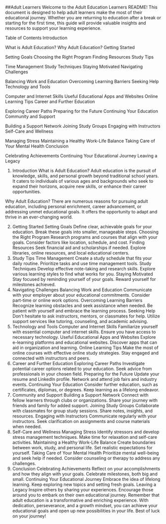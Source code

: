 ##Adult Learners
Welcome to the Adult Education Learners README! This document is designed to help adult learners make the most of their educational journey. Whether you are returning to education after a break or starting for the first time, this guide will provide valuable insights and resources to support your learning experience.

Table of Contents
Introduction

What is Adult Education?
Why Adult Education?
Getting Started

Setting Goals
Choosing the Right Program
Finding Resources
Study Tips

Time Management
Study Techniques
Staying Motivated
Navigating Challenges

Balancing Work and Education
Overcoming Learning Barriers
Seeking Help
Technology and Tools

Computer and Internet Skills
Useful Educational Apps and Websites
Online Learning Tips
Career and Further Education

Exploring Career Paths
Preparing for the Future
Continuing Your Education
Community and Support

Building a Support Network
Joining Study Groups
Engaging with Instructors
Self-Care and Wellness

Managing Stress
Maintaining a Healthy Work-Life Balance
Taking Care of Your Mental Health
Conclusion

Celebrating Achievements
Continuing Your Educational Journey
Leaving a Legacy
1. Introduction
What is Adult Education?
Adult education is the pursuit of knowledge, skills, and personal growth beyond traditional school years. It caters to individuals of various ages and backgrounds who seek to expand their horizons, acquire new skills, or enhance their career opportunities.

Why Adult Education?
There are numerous reasons for pursuing adult education, including personal enrichment, career advancement, or addressing unmet educational goals. It offers the opportunity to adapt and thrive in an ever-changing world.

2. Getting Started
Setting Goals
Define clear, achievable goals for your education.
Break these goals into smaller, manageable steps.
Choosing the Right Program
Research programs and courses that align with your goals.
Consider factors like location, schedule, and cost.
Finding Resources
Seek financial aid and scholarships if needed.
Explore libraries, online resources, and local educational centers.
3. Study Tips
Time Management
Create a study schedule that fits your daily routine.
Prioritize tasks and use time management tools.
Study Techniques
Develop effective note-taking and research skills.
Explore various learning styles to find what works for you.
Staying Motivated
Stay focused by reminding yourself of your goals.
Reward yourself for milestones achieved.
4. Navigating Challenges
Balancing Work and Education
Communicate with your employer about your educational commitments.
Consider part-time or online work options.
Overcoming Learning Barriers
Recognize learning obstacles and seek assistance when needed.
Be patient with yourself and embrace the learning process.
Seeking Help
Don't hesitate to ask instructors, mentors, or classmates for help.
Utilize support services like tutoring, counseling, and academic advising.
5. Technology and Tools
Computer and Internet Skills
Familiarize yourself with essential computer and internet skills.
Ensure you have access to necessary technology.
Useful Educational Apps and Websites
Explore e-learning platforms and educational websites.
Discover apps that can aid in organization and learning.
Online Learning Tips
Make the most of online courses with effective online study strategies.
Stay engaged and connected with instructors and peers.
6. Career and Further Education
Exploring Career Paths
Investigate potential career options related to your education.
Seek advice from professionals in your chosen field.
Preparing for the Future
Update your resume and LinkedIn profile.
Network and attend job fairs and industry events.
Continuing Your Education
Consider further education, such as certificates, diplomas, or degrees.
Keep learning as a lifelong endeavor.
7. Community and Support
Building a Support Network
Connect with fellow learners through clubs or organizations.
Share your journey with friends and family for added support.
Joining Study Groups
Collaborate with classmates for group study sessions.
Share notes, insights, and resources.
Engaging with Instructors
Communicate regularly with your instructors.
Seek clarification on assignments and course materials when needed.
8. Self-Care and Wellness
Managing Stress
Identify stressors and develop stress management techniques.
Make time for relaxation and self-care activities.
Maintaining a Healthy Work-Life Balance
Create boundaries between work, study, and personal life.
Set realistic expectations for yourself.
Taking Care of Your Mental Health
Prioritize mental well-being and seek help if needed.
Consider counseling or therapy to address any challenges.
9. Conclusion
Celebrating Achievements
Reflect on your accomplishments and how they align with your goals.
Celebrate milestones, both big and small.
Continuing Your Educational Journey
Embrace the idea of lifelong learning.
Keep exploring new topics and setting fresh goals.
Leaving a Legacy
Inspire others by sharing your experiences.
Encourage those around you to embark on their own educational journey.
Remember that adult education is a transformative and enriching experience. With dedication, perseverance, and a growth mindset, you can achieve your educational goals and open up new possibilities in your life. Best of luck on your journey!
